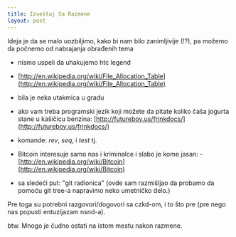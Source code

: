 ```yaml
---
title: Izveštaj Sa Razmene
layout: post
---
```


Ideja je da se malo uozbiljimo, kako bi nam bilo zanimljivije (!?), pa možemo da počnemo od nabrajanja obrađenih tema

- nismo uspeli da uhakujemo htc legend
- [http://en.wikipedia.org/wiki/File_Allocation_Table](http://en.wikipedia.org/wiki/File_Allocation_Table)
- bila je neka utakmica u gradu
- ako vam treba programski jezik koji možete da pitate koliko čaša jogurta stane u kašičicu benzina: [http://futureboy.us/frinkdocs/](http://futureboy.us/frinkdocs/)
- komande: *rev*, *seq*, i *test* tj.
- Bitcoin interesuje samo nas i kriminalce i slabo je kome jasan: - [http://en.wikipedia.org/wiki/Bitcoin](http://en.wikipedia.org/wiki/Bitcoin)


- sa sledeći put: "git radionica" 
(ovde sam razmišljao da probamo da pomoću git tree-a napravimo neko umetničko delo.)


Pre toga su potrebni razgovori/dogovori sa czkd-om, i to što pre (pre nego nas popusti entuzijazam nsnd-a).

btw. Mnogo je čudno ostati na istom mestu nakon razmene.
